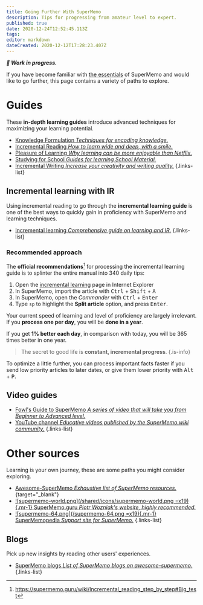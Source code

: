 ```yaml
---
title: Going Further With SuperMemo
description: Tips for progressing from amateur level to expert.
published: true
date: 2020-12-24T12:52:45.113Z
tags: 
editor: markdown
dateCreated: 2020-12-12T17:28:23.407Z
---
```


_**🚧 Work in progress.**_

If you have become familiar with [the essentials](/supermemo) of SuperMemo and would like to go further, this page contains a variety of paths to explore.

# Guides

These **in-depth learning guides** introduce advanced techniques for maximizing your learning potential. 

- [Knowledge Formulation *Techniques for encoding knowledge.*](/learning/knowledge-formulation)
- [Incremental Reading *How to learn wide and deep, with a smile.*](/learning/incremental-reading)
- [Pleasure of Learning *Why learning can be more enjoyable than Netflix.*](/learning/pleasure-of-learning)
- [Studying for School *Guides for learning School Material.*](/learning/school)
- [Incremental Writing *Increase your creativity and writing quality.*](/learning/incremental-writing)
{.links-list}

## Incremental learning with IR

Using incremental reading to go through the **incremental learning guide** is one of the best ways to quickly gain in proficiency with SuperMemo and learning techniques.

- [Incremental learning *Comprehensive guide on learning and IR.*](https://help.supermemo.org/index.php?title=Incremental_learning#What_is_incremental_learning.3F)
{.links-list}

### Recommended approach

The **official recommendations**[^1] for processing the incremental learning guide is to splinter the entire manual into 340 daily tips:

1. Open the [incremental learning](https://help.supermemo.org/index.php?title=Incremental_learning) page in Internet Explorer
2. In SuperMemo, import the article with <kbd>Ctrl</kbd> + <kbd>Shift</kbd> + <kbd>A</kbd>
3. In SuperMemo, open the *Commander* with <kbd>Ctrl</kbd> + <kbd>Enter</kbd>
4. Type `sp` to highlight the **Split article** option, and press <kbd>Enter</kbd>.

Your current speed of learning and level of proficiency are largely irrelevant. If you **process one per day**, you will be **done in a year**.

If you get **1% better each day**, in comparison with today, you will be 365 times better in one year.

> The secret to good life is **constant, incremental progress**.
{.is-info}

To optimize a little further, you can process important facts faster if you send low priority articles to later dates, or give them lower priority with <kbd>Alt</kbd> + <kbd>P</kbd>. 

## Video guides

- [Fowl's Guide to SuperMemo *A series of video that will take you from Beginner to Advanced level.*](https://www.youtube.com/playlist?list=PL7RwmzKKAH8eKbDpOe5e-Omfp2Zqed6U1)
- [YouTube channel *Educative videos published by the SuperMemo.wiki community.*](https://www.youtube.com/channel/UCMdkN_8gHPn5vlYDe2ScrxQ)
{.links-list}

# Other sources

Learning is your own journey, these are some paths you might consider exploring.

- [<span style="color: black;" class="mdi mdi-github mr-1"></span> Awesome-SuperMemo *Exhaustive list of SuperMemo resources.*](https://github.com/supermemo/awesome-supermemo){target="_blank"}
- [![supermemo-world.png](/shared/icons/supermemo-world.png =x19){.mr-1} SuperMemo.guru *Piotr Wozniak's website, highly recommended.*](https://supermemo.guru/)
- [![supermemo-64.png](/supermemo-64.png =x19){.mr-1} SuperMemopedia *Support site for SuperMemo.*](http://supermemopedia.com/)
{.links-list}

## Blogs

Pick up new insights by reading other users' experiences.

- [<span style="color: black;" class="mdi mdi-github mr-1"></span> SuperMemo blogs *List of SuperMemo blogs on awesome-supermemo.*](https://github.com/supermemo/awesome-supermemo#blogs)
{.links-list}


[^1]: https://supermemo.guru/wiki/Incremental_reading_step_by_step#Big_test